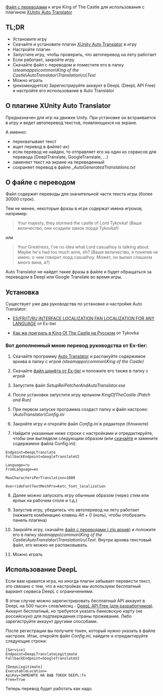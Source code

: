 [Файл с переводами](https://github.com/rockyfaux/kotc-ru/files/11935653/AlexTranslations.zip) к игре King of The Castle для использования с плагином [XUnity Auto Translator](https://github.com/bbepis/XUnity.AutoTranslator)

## TL;DR

* Установите игру
* Скачайте и установите плагин [XUnity Auto Translator](https://github.com/bbepis/XUnity.AutoTranslator) в игру
* Настройте плагин
* Запустите игру, чтобы проверить, что автоперевод на лету работает
* Если работает, закройте игру
* Скачайте файл с переводом и поместите его в папку *\steamapps\common\King of the Castle\AutoTranslator\Translation\ru\Text*
* Можно играть
* (рекомендуется) Зарегистрируйте аккаунт в DeepL (DeepL API Free) и настройте его использование в Auto Translator


## О плагине XUnity Auto Translator

Предназначен для игр на движке Unity. При установке он встраивается в игру и ведет автоперевод текстов, появляющихся на экране.

А именно:
* перехватывает текст 
* ищет перевод в файле(-ах)
* если перевод не найден, то отправляет его на один из сервисов для перевода (DeeplTranslate, GoogleTranslate, ...)
* заменяет текст на экране на переведенный
* сохраняет перевод в файле *_AutoGeneratedTranslations.txt*


## О файле с переводом

Файл содержит переводы для значительной части текста игры (более 30000 строк).

Тем не менее, некоторые фразы в игре содержат имена игроков, например:

> Your majesty, they stormed the castle of Lord Tykovka!
(Ваше величество, они осадили замок лорда Tykovka!)

или

> Your Greatness, I've no idea what Lord casualhoy is talking about. Maybe he's had too much wine, eh?
(Ваше величество, я понятия не имею, о чем говорит лорд casualhoy. Может, он выпил слишком много вина, а?)

Auto Translator не найдет такие фразы в файле и будет обращаться за переводом в Deepl или Google Translate во время игры.


## Установка

Существует уже два руководства по установке и настройке Auto Translator:

* [ES/FR/IT/RU INTERFACE LOCALIZATION FAN LOCALIZATION FOR ANY LANGUAGE](https://steamcommunity.com/sharedfiles/filedetails/?id=2943207189) от Ex-tier

* [Как же поиграть в King Of The Castle на Русском](https://steamcommunity.com/sharedfiles/filedetails/?id=2943164744) от Tykovka


### Вот дополненный мною перевод руководства от Ex-tier:

1. Скачайте программу [Auto Translator](https://github.com/bbepis/XUnity.AutoTranslator/releases/download/v5.2.0/XUnity.AutoTranslator-ReiPatcher-5.2.0.zip) и распакуйте содержимое архива в папку с игрой *(steamapps\common\King of the Castle)*

2. Скачайте [файл шрифта от Ex-tier](https://drive.google.com/file/d/1UXBkl-0yMqgnlW3gNR-fVJYsM57-Yg6o/view) и положите его также в папку с игрой

3. Запустите файл *SetupReiPatcherAndAutoTranslator.exe*

4. После установки запустите игру ярлыком *KingOfTheCastle (Patch and Run)*

5. При первом запуске программа создаст папку и файл настроек: *\AutoTranslator\Config.ini*

6. Закройте игру и откройте файл *Config.ini* в редакторе (блокноте)

7. Найдите указанные ниже строки с настройками и отредактируйте, чтобы они выглядели следующим образом (или [скачайте](https://raw.githubusercontent.com/rockyfaux/kotc-ru/main/Config.ini) и замените содержимое файла Config.ini):

```
Endpoint=DeepLTranslate
FallbackEndpoint=GoogleTranslateV2

Language=ru
FromLanguage=en

MaxCharactersPerTranslation=1000

OverrideFontTextMeshPro=Kotc_font_localization
```

8. Далее можно запускать игру обычным образом (через стим или ярлык на рабочем столе и т.д.)

9. Запустив игру, убедитесь что автоперевод на лету работает (нажмите комбинацию клавиш *Alt + 0* (ноль), чтобы отобразить панель плагина)

10. Закройте игру, скачайте [файл с переводами (.zip архив)](https://github.com/rockyfaux/kotc-ru/files/11935653/AlexTranslations.zip) и положите его в папку *steamapps\common\King of the Castle\AutoTranslator\Translation\ru\Text*. 
Внутри архива текстовый файл, его можно не распаковывать.

11. Можно играть


## Использование DeepL

Если вам нравится игра, но иногда плагин забывает перевести текст, это связано с тем, что в настройках мы используем бесплатный вариант сервиса DeepL с ограничениями.

В этом случае можно зарегистрировать бесплатный API аккаунт в DeepL на 500 тысяч слов/месяц - [DeepL API Free (для разработчиков)](https://www.deepl.com/ru/pro#developer). Аккаунт бесплатный, но требуется указать банковскую карту (не российскую) для подтверждения страны проживания. Либо зарегиструйте аккаунт другими способами.

После регистрации вы получите токен, который нужно указать в файле настроек. Итак, откройте файл *Config.ini*, найдите и отредактируйте следующие строки:

```
[Service]
Endpoint=DeepLTranslateLegitimate
FallbackEndpoint=GoogleTranslateV2

[DeepLLegitimate]
ExecutableLocation=
ApiKey=ЗАМЕНИТЕ НА ВАШ ТОКЕН DEEPL:fx
Free=True
```

Теперь перевод будет работать как надо.
